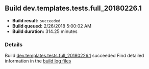 ## Build dev.templates.tests.full_20180226.1
- **Build result:** `succeeded`
- **Build queued:** 2/26/2018 5:00:02 AM
- **Build duration:** 314.25 minutes
### Details
Build [dev.templates.tests.full_20180226.1](https://winappstudio.visualstudio.com/web/build.aspx?pcguid=a4ef43be-68ce-4195-a619-079b4d9834c2&builduri=vstfs%3a%2f%2f%2fBuild%2fBuild%2f25130) succeeded
Find detailed information in the [build log files](https://uwpctdiags.blob.core.windows.net/buildlogs/dev.templates.tests.full_20180226.1_logs.zip)
